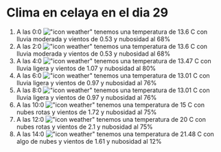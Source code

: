 # Clima en celaya en el dia 29

1. A las 0:0 !["icon weather"](http://openweathermap.org/img/w/10n.png) tenemos una temperatura de 13.6 C con lluvia moderada y  vientos de 0.53 y nubosidad al 68%
1. A las 2:0 !["icon weather"](http://openweathermap.org/img/w/10n.png) tenemos una temperatura de 13.6 C con lluvia moderada y  vientos de 0.53 y nubosidad al 68%
1. A las 4:0 !["icon weather"](http://openweathermap.org/img/w/10n.png) tenemos una temperatura de 13.47 C con lluvia ligera y  vientos de 1.07 y nubosidad al 80%
1. A las 6:0 !["icon weather"](http://openweathermap.org/img/w/10n.png) tenemos una temperatura de 13.01 C con lluvia ligera y  vientos de 0.97 y nubosidad al 76%
1. A las 8:0 !["icon weather"](http://openweathermap.org/img/w/10d.png) tenemos una temperatura de 13.01 C con lluvia ligera y  vientos de 0.97 y nubosidad al 76%
1. A las 10:0 !["icon weather"](http://openweathermap.org/img/w/04d.png) tenemos una temperatura de 15 C con nubes rotas y  vientos de 1.72 y nubosidad al 75%
1. A las 12:0 !["icon weather"](http://openweathermap.org/img/w/04d.png) tenemos una temperatura de 20 C con nubes rotas y  vientos de 2.1 y nubosidad al 75%
1. A las 14:0 !["icon weather"](http://openweathermap.org/img/w/02d.png) tenemos una temperatura de 21.48 C con algo de nubes y  vientos de 1.61 y nubosidad al 12%
